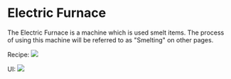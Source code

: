 Electric Furnace
================

The Electric Furnace is a machine which is used smelt items. The process of using this machine will be referred to as "Smelting" on other pages.


Recipe:
![](/img/electric_furnace.png)

UI:
![](/img/electric_furnace_UI.png)